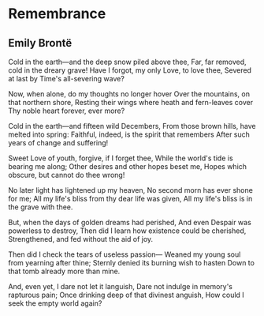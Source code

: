 # Remembrance
## Emily Brontë
Cold in the earth—and the deep snow piled above thee,
Far, far removed, cold in the dreary grave!
Have I forgot, my only Love, to love thee,
Severed at last by Time's all-severing wave?

Now, when alone, do my thoughts no longer hover
Over the mountains, on that northern shore,
Resting their wings where heath and fern-leaves cover
Thy noble heart forever, ever more?

Cold in the earth—and fifteen wild Decembers,
From those brown hills, have melted into spring:
Faithful, indeed, is the spirit that remembers
After such years of change and suffering!

Sweet Love of youth, forgive, if I forget thee,
While the world's tide is bearing me along;
Other desires and other hopes beset me,
Hopes which obscure, but cannot do thee wrong!

No later light has lightened up my heaven,
No second morn has ever shone for me;
All my life's bliss from thy dear life was given,
All my life's bliss is in the grave with thee.

But, when the days of golden dreams had perished,
And even Despair was powerless to destroy,
Then did I learn how existence could be cherished,
Strengthened, and fed without the aid of joy.

Then did I check the tears of useless passion—
Weaned my young soul from yearning after thine;
Sternly denied its burning wish to hasten
Down to that tomb already more than mine.

And, even yet, I dare not let it languish,
Dare not indulge in memory's rapturous pain;
Once drinking deep of that divinest anguish,
How could I seek the empty world again?